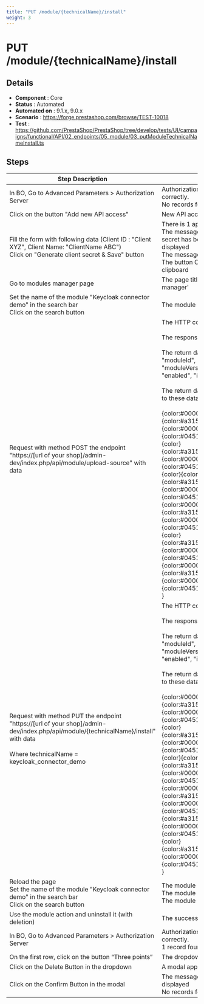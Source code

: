 ```yaml
---
title: "PUT /module/{technicalName}/install"
weight: 3
---
```


# PUT /module/{technicalName}/install
## Details
* **Component** : Core
* **Status** : Automated
* **Automated on** : 9.1.x, 9.0.x
* **Scenario** : https://forge.prestashop.com/browse/TEST-10018
* **Test** : https://github.com/PrestaShop/PrestaShop/tree/develop/tests/UI/campaigns/functional/API/02_endpoints/05_module/03_putModuleTechnicalNameInstall.ts

## Steps
| Step Description | Expected result |
| ----- | ----- |
| In BO, Go to Advanced Parameters > Authorization Server | Authorization Server Page is displayed correctly.<br>No records found in the table |
| Click on the button "Add new API access" | New API access Page is displayed correctly |
| Fill the form with following data (Client ID : "Client XYZ", Client Name: "ClientName ABC")<br>Click on "Generate client secret & Save" button | There is 1 application in the list<br>The message “The API access and Client secret has been generated sucessfully” is displayed<br>The message "Client secret: " is available<br>The button Copy put the client secret in the clipboard |
| Go to modules manager page | The page title should contains 'Module manager' |
| Set the name of the module "Keycloak connector demo" in the search bar<br>Click on the search button | The module is not displayed |
| Request with method POST the endpoint "https://[url of your shop]/admin-dev/index.php/api/module/upload-source" with data | The HTTP code is 201.<br><br>The response is in JSON.<br><br>The return data has multiples keys : "moduleId", "technicalName", "moduleVersion", "installedVersion", "enabled", "installed"<br><br>The return data keys are consistent relative to these data :<br><br>{color:#000000}{{color}<br>{color:#a31515} "moduleId"{color}{color:#000000}: {color}{color:#0451a5}null{color}{color:#000000},{color}<br>{color:#a31515} "technicalName"{color}{color:#000000}: {color}{color:#0451a5}"keycloak_connector_demo"{color}{color:#000000},{color}<br>{color:#a31515} "moduleVersion"{color}{color:#000000}: {color}{color:#0451a5}"1.1.0"{color}{color:#000000},{color}<br>{color:#a31515} "installedVersion"{color}{color:#000000}: {color}{color:#0451a5}null{color}{color:#000000},{color}<br>{color:#a31515} "enabled"{color}{color:#000000}: {color}{color:#0451a5}false{color}{color:#000000},{color}<br>{color:#a31515} "installed"{color}{color:#000000}: {color}{color:#0451a5}false{color}<br>} |
| Request with method PUT the endpoint "https://[url of your shop]/admin-dev/index.php/api/module/\{technicalName}/install" with data<br><br>Where technicalName = keycloak_connector_demo | The HTTP code is 200.<br><br>The response is in JSON.<br><br>The return data has multiples keys : "moduleId", "technicalName", "moduleVersion", "installedVersion", "enabled", "installed"<br><br>The return data keys are consistent relative to these data :<br><br>{color:#000000}{{color}<br>{color:#a31515} "moduleId"{color}{color:#000000}: {color}{color:#0451a5}null{color}{color:#000000},{color}<br>{color:#a31515} "technicalName"{color}{color:#000000}: {color}{color:#0451a5}"keycloak_connector_demo"{color}{color:#000000},{color}<br>{color:#a31515} "moduleVersion"{color}{color:#000000}: {color}{color:#0451a5}"1.1.0"{color}{color:#000000},{color}<br>{color:#a31515} "installedVersion"{color}{color:#000000}: {color}{color:#000000}{color:#0451a5}"1.1.0"{color},{color}<br>{color:#a31515} "enabled"{color}{color:#000000}: {color}{color:#0451a5}true{color}{color:#000000},{color}<br>{color:#a31515} "installed"{color}{color:#000000}: {color}{color:#0451a5}true{color}<br>} |
| Reload the page<br>Set the name of the module "Keycloak connector demo" in the search bar<br>Click on the search button | The module is displayed<br>The module is installed<br>The module is enabled |
| Use the module action and uninstall it (with deletion) | The successful message is displayed. |
| In BO, Go to Advanced Parameters > Authorization Server | Authorization Server Page is displayed correctly.<br>1 record found in the table |
| On the first row, click on the button “Three points” | The dropdown is displayed |
| Click on the Delete Button in the dropdown | A modal appeared |
| Click on the Confirm Button in the modal | The message “Successful deletion” is displayed<br>No records found in the table |
